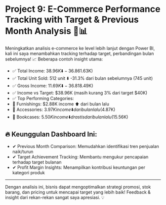 # Project 9: E-Commerce Performance Tracking with Target & Previous Month Analysis 🛒📊

Meningkatkan analisis e-commerce ke level lebih lanjut dengan Power BI, kali ini saya menambahkan tracking terhadap target, perbandingan bulan sebelumnya! 📈 Beberapa contoh insight utama:
- ✅ Total Income: $38.96K ⬇️ -36.8% dari bulan sebelumnya ($61.63K)
- ✅ Total Unit Sold: 512 unit ⬇️ -31.3% dari bulan sebelumnya (745 unit)
- ✅ Gross Income: $11.69K ⬇️ -36.8% dari bulan sebelumnya ($18.49K)
- ✅ Income vs Target: $38.96K (masih kurang 3% dari target $40K)
- ✅ Top Performing Categories:
 - 🔹 Furnishings: $2.88K income ⬆️ dari bulan lalu
 - 🔹 Accessories: $3.97K income ⬇️ dari bulan lalu ($4.87K)
 - 🔹 Bookcases: $5.50K income ⬇️ drastis dari bulan lalu ($15.56K)
## 🔥 Keunggulan Dashboard Ini:
 - ✔ Previous Month Comparison: Memudahkan identifikasi tren penjualan naik/turun
 - ✔ Target Achievement Tracking: Membantu mengukur pencapaian terhadap target bulanan
 - ✔ Profit Margin Insights: Menampilkan kontribusi keuntungan per kategori produk

---
Dengan analisis ini, bisnis dapat mengoptimalkan strategi promosi, stok barang, dan pricing untuk mencapai target yang lebih baik! 
Feedback & insight dari rekan-rekan sangat saya apresiasi. 💡

